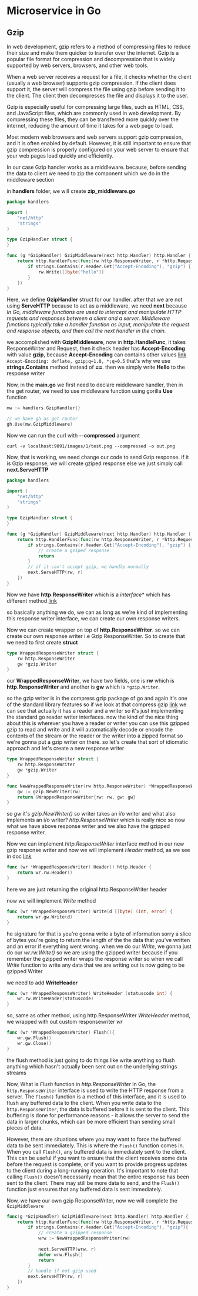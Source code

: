 # Microservice in Go
## Gzip

In web development, gzip refers to a method of compressing files to reduce their size and make them quicker to transfer over the internet. Gzip is a popular file format for compression and decompression that is widely supported by web servers, browsers, and other web tools.

When a web server receives a request for a file, it checks whether the client (usually a web browser) supports gzip compression. If the client does support it, the server will compress the file using gzip before sending it to the client. The client then decompresses the file and displays it to the user.

Gzip is especially useful for compressing large files, such as HTML, CSS, and JavaScript files, which are commonly used in web development. By compressing these files, they can be transferred more quickly over the internet, reducing the amount of time it takes for a web page to load.

Most modern web browsers and web servers support gzip compression, and it is often enabled by default. However, it is still important to ensure that gzip compression is properly configured on your web server to ensure that your web pages load quickly and efficiently.


In our case Gzip handler works as a middleware. because, before sending the data to client we need to zip the component
which we do in the middleware section

in **handlers** folder, we will create **zip_middleware.go**
```go
package handlers

import (
	"net/http"
	"strings"
)

type GzipHandler struct {
}

func (g *GzipHandler) GzipMiddleware(next http.Handler) http.Handler {
	return http.HandlerFunc(func(rw http.ResponseWriter, r *http.Request) {
		if strings.Contains(r.Header.Get("Accept-Encoding"), "gzip") {
			rw.Write([]byte("hello"))
		}
	})
}
```
Here, we define **GzipHandler** struct for our handler. after that we are not using **ServeHTTP** because to act as a 
middleware, we need **next** because 
*In Go, middleware functions are used to intercept and manipulate HTTP requests and responses between a client and 
a server. Middleware functions typically take a handler function as input, manipulate the request and response objects, 
and then call the next handler in the chain.*

we accomplished with **GzipMiddleware**, now in **http.HandleFunc**, it takes ResponseWriter and Request, then it check
header has **Accept-Encoding** with value **gzip**, because **Accept-Encoding** can contains other values [link](https://developer.mozilla.org/en-US/docs/Web/HTTP/Headers/Accept-Encoding#syntax)
```Accept-Encoding: deflate, gzip;q=1.0, *;q=0.5``` that's why we use **strings.Contains** method instead of **==**.
then we simply write **Hello** to the response writer

Now, in the **main.go** we first need to declare middleware handler, then in the get router, we need to use
middleware function using gorilla **Use** function
```go
mw := handlers.GzipHandler{}

// we have gh as get router 
gh.Use(mw.GzipMiddleware)
```
Now we can run the curl with **--compressed** argument

```curl -v localhost:9091/images/1/test.png --compressed -o out.png```

Now, that is working, we need change our code to send Gzip response.
if it is Gzip response, we will create gziped response else we just simply call **next.ServeHTTP**

```go
package handlers

import (
	"net/http"
	"strings"
)

type GzipHandler struct {
}

func (g *GzipHandler) GzipMiddleware(next http.Handler) http.Handler {
	return http.HandlerFunc(func(rw http.ResponseWriter, r *http.Request) {
		if strings.Contains(r.Header.Get("Accept-Encoding"), "gzip") {
			// create a gziped response
			return
		}
		// if it can't accept gzip, we handle normally
		next.ServeHTTP(rw, r)
	})
}
```
Now we have **http.ResponseWriter** which is a *interface** which has different method [link](https://pkg.go.dev/net/http#ResponseWriter)

so basically anything we do, we can as long as we're kind of implementing this response writer
interface, we can create our own response writers.

Now we can create wrapper on top of **http.ResponseWriter**. so we can create our own response writer i.e Gzip
ResponseWriter. So to create that we need to first create **struct**

```go
type WrappedResponseWriter struct {
	rw http.ResponseWriter
	gw *gzip.Writer
}
```

our **WrappedResponseWriter**, we have two fields, one is **rw** which is **http.ResponseWriter** and another is
**gw** which is ```*gzip.Writer```.

so the gzip writer is in the compress gzip package of go and again it's one of the standard library features 
so if we look at that compress gzip [link](https://pkg.go.dev/compress/gzip) we can see that actually it has a reader and a writer 
so it's just implementing the standard go reader writer interfaces. now the kind of the nice thing about this is 
wherever you have a reader or writer you can use this gzipped gzip to read and write and it will automatically decode or encode
the contents of the stream or the reader or the writer into a zipped format 
so we're gonna put a gzip writer on there. so let's create that sort of idiomatic approach and let's create a new response writer 
```go
type WrappedResponseWriter struct {
	rw http.ResponseWriter
	gw *gzip.Writer
}

func NewWrappedResponseWriter(rw http.ResponseWriter) *WrappedResponseWriter {
	gw := gzip.NewWriter(rw)
	return &WrappedResponseWriter{rw: rw, gw: gw}
}
```


so *gw* it's *gzip.NewWriter()* so writer takes an i/o writer and what also implements an i/o writer? 
*http.ResponseWriter* which is really nice so now what we have above response writer 
and we also have the gzipped response writer.

Now we can implement *http.ResponseWriter* interface method in our new gzip response writer and now we will
implement *Header* method, as we see in doc [link](https://pkg.go.dev/net/http#ResponseWriter)

```go
func (wr *WrappedResponseWriter) Header() http.Header {
	return wr.rw.Header()
}
```
here we are just returning the original http.ResponseWriter header

now we will implement *Write* method
```go
func (wr *WrappedResponseWriter) Write(d []byte) (int, error) {
	return wr.gw.Write(d)
}
```
he signature for that is you're gonna write a byte of information sorry a slice of bytes you're going to 
return the length of the the data that you've written and an error if everything went wrong. 
when we do our *Write*, we gonna just do our *wr.rw.Write()* 
so we are using the gzipped writer because if you remember the gzipped writer wraps the response writer 
so when we call *Write* function to write any data that we are writing out is now going to be gzipped Writer

we need to add **WriteHeader**
```go
func (wr *WrappedResponseWriter) WriteHeader (statuscode int) {
	wr.rw.WriteHeader(statuscode)
}
```
so, same as other method, using http.ResponseWriter *WriteHeader* method, we wrapped with out custom responsewriter *wr*

```go
func (wr *WrappedResponseWriter) Flush(){
	wr.gw.Flush()
	wr.gw.Close()
}
```

the flush method is just going to do things like write anything so flush anything which hasn't actually been sent out 
on the underlying strings streams

Now, What is *Flush* function in *http.ResponseWriter*
In Go, the `http.ResponseWriter` interface is used to write the HTTP response from a server. The `Flush()` function 
is a method of this interface, and it is used to flush any buffered data to the client.
When you write data to the `http.ResponseWriter`, the data is buffered before it is sent to the client. 
This buffering is done for performance reasons - it allows the server to send the data in larger chunks, 
which can be more efficient than sending small pieces of data.

However, there are situations where you may want to force the buffered data to be sent immediately. 
This is where the `Flush()` function comes in. When you call `Flush()`, any buffered data is immediately sent to the client. 
This can be useful if you want to ensure that the client receives some data before the request is complete, 
or if you want to provide progress updates to the client during a long-running operation.
It's important to note that calling `Flush()` doesn't necessarily mean that the entire response has been sent to the client. 
There may still be more data to send, and the `Flush()` function just ensures that any buffered data is sent immediately.


Now, we have our own gzip ResponseWriter, now we will complete the `GzipMiddleware`
```go
func(g *GzipHandler) GzipMiddleware(next http.Handler) http.Handler {
	return http.HandlerFunc(func(rw http.ResponseWriter, r *http.Request){
		if strings.Contains(r.Header.Get("Accept-Encoding"), "gzip"){
			// create a gzipped response
			wrw := NewWrappedResponseWriter(rw)
			
			next.ServeHTTP(wrw, r)
			defer wrw.Flush()
			return
        }
		// handle if not gzip used
		next.ServeHTTP(rw, r)
    })
}
```